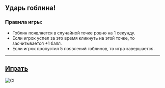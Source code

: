 ## Ударь гоблина!

### Правила игры:
- Гоблин появляется в случайной точке ровно на 1 секунду. 
- Если игрок успел за это время кликнуть на этой точке, то засчитывается +1 балл.
- Если игрок пропустил 5 появлений гоблинов, то игра завершается.

---

## [Играть](https://github.com/genitr/js-adv-whack-a-mole-finaly/deployments/github-pages)
![CI](https://github.com/genitr/js-adv-whack-a-mole-finaly/actions/workflows/web.yml/badge.svg)
